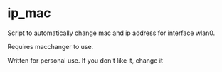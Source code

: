 # ip_mac
Script to automatically change mac and ip address for interface wlan0.

Requires macchanger to use.

Written for personal use. If you don't like it, change it
